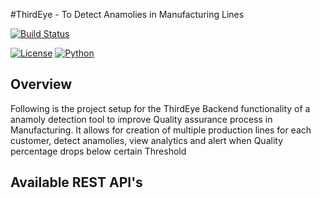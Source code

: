 #ThirdEye - To Detect Anamolies in Manufacturing Lines

[![Build Status](https://github.com/CSCI-GA-2820-FA22-001/wishlists/actions/workflows/ci.yml/badge.svg)](https://github.com/CSCI-GA-2820-FA22-001/wishlists/actions)

[![License](https://img.shields.io/badge/License-Apache_2.0-blue.svg)](https://opensource.org/licenses/Apache-2.0)
[![Python](https://img.shields.io/badge/Language-Python-blue.svg)](https://python.org/)


## Overview

Following is the project setup for the ThirdEye Backend functionality of a anamoly detection tool to improve Quality assurance process in Manufacturing. It allows for creation of multiple production lines for each customer, detect anamolies, view analytics and alert when Quality percentage drops below certain Threshold
## Available REST API's
